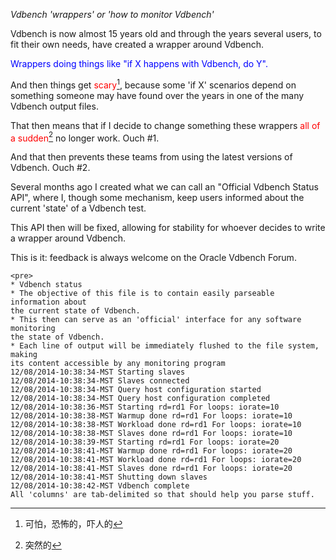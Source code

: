 *Vdbench 'wrappers' or* *'how* *to monitor* *Vdbench'*



Vdbench is now almost 15 years old and through the years several users, to fit their own needs, have created a wrapper around Vdbench.

<font color="blue">Wrappers doing things like "if X happens with Vdbench, do Y".</font>

 

And then things get <font color="#FF00000">scary</font>[^ 1 ], because some 'if X' scenarios depend on something someone may have found over the years in one of the many Vdbench output files.

That then means that if I decide to change something these wrappers <font color="#FF00000">all of a sudden</font>[^ 2 ] no longer work. Ouch #1.

And that then prevents these teams from using the latest versions of Vdbench. Ouch #2.

 

Several months ago I created what we can call an "Official Vdbench Status API", where I, though some mechanism, keep users informed about the current 'state' of a Vdbench test.

This API then will be fixed, allowing for stability for whoever decides to write a wrapper around Vdbench.

 

This is it: feedback is always welcome on the Oracle Vdbench Forum.

```shell
<pre>
* Vdbench status
* The objective of this file is to contain easily parseable information about
the current state of Vdbench.
* This then can serve as an 'official' interface for any software monitoring
the state of Vdbench.
* Each line of output will be immediately flushed to the file system, making
its content accessible by any monitoring program
12/08/2014-10:38:34-MST Starting slaves
12/08/2014-10:38:34-MST Slaves connected
12/08/2014-10:38:34-MST Query host configuration started
12/08/2014-10:38:34-MST Query host configuration completed
12/08/2014-10:38:36-MST Starting rd=rd1 For loops: iorate=10
12/08/2014-10:38:38-MST Warmup done rd=rd1 For loops: iorate=10
12/08/2014-10:38:38-MST Workload done rd=rd1 For loops: iorate=10
12/08/2014-10:38:38-MST Slaves done rd=rd1 For loops: iorate=10
12/08/2014-10:38:39-MST Starting rd=rd1 For loops: iorate=20
12/08/2014-10:38:41-MST Warmup done rd=rd1 For loops: iorate=20
12/08/2014-10:38:41-MST Workload done rd=rd1 For loops: iorate=20
12/08/2014-10:38:41-MST Slaves done rd=rd1 For loops: iorate=20
12/08/2014-10:38:41-MST Shutting down slaves
12/08/2014-10:38:42-MST Vdbench complete
All 'columns' are tab-delimited so that should help you parse stuff.
```



[^ 1 ]: 可怕，恐怖的，吓人的
[^ 2 ]: 突然的
